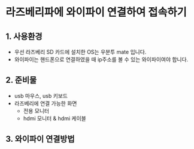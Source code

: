 # 라즈베리파에 와이파이 연결하여 접속하기

## 1. 사용환경
- 우선 라즈베리 SD 카드에 설치한 OS는 우분투 mate 입니다.
- 와이파이는 핸드폰으로 연결하였을 때 ip주소를 볼 수 있는 와이파이여야 합니다.

## 2. 준비물
- usb 마우스, usb 키보드
- 라즈베리에 연결 가능한 화면
	- 전용 모니터
	- hdmi 모니터 & hdmi 케이블

## 3. 와이파이 연결방법



